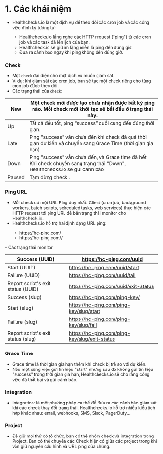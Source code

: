 # 1. Các khái niệm
- Healthchecks.io là một dịch vụ để theo dõi các cron job và các công việc định kỳ tương tự:
<ul>
  <ul>
    <li> Healthchecks.io lắng nghe các HTTP request ("ping") từ các cron job và các task đã lên lịch của bạn.
    <li> Healthcheck.io sẽ giữ im lặng miễn là ping đến đúng giờ.
    <li> Đưa ra cảnh báo ngay khi ping không đến đúng giờ.
  </ul>
  </ul>
 
### Check
- Một `check` đại diện cho một dịch vụ muốn giám sát.
- Ví dụ: khi giám sát các cron job, bạn sẽ tạo một check riêng cho từng cron job được theo dõi.
- Các trạng thái của `check`:


| New | Một check mới được tạo chưa nhận được bất kỳ ping nào. Mỗi check mới khởi tạo sẽ bắt đầu ở trạng thái này. |
| -- | -- |
| Up | Tất cả đều tốt, ping “success” cuối cùng đến đúng thời gian. |
| Late | Ping "success" vẫn chưa đến khi check đã quá thời gian dự kiến và chuyển sang Grace Time (thời gian gia hạn) |
| Down | Ping "success" vẫn chưa đến, và Grace time đã hết. Khi check chuyển sang trạng thái "Down", Healthchecks.io sẽ gửi cảnh báo  |
| Paused | Tạm dừng check . |

### Ping URL
- Mỗi check có một URL Ping duy nhất. Client (cron job, background workers, batch scripts, scheduled tasks, web services) thực hiện các  HTTP request tới ping URL để bắn trạng thái monitor cho Healthcheck.io.
- Healthchecks.io hỗ trợ hai định dạng URL ping:
<ul>
  <ul>
    <li> https://hc-ping.com/<uuid>
    <li> https://hc-ping.com/<project-ping-key>/<name-slug>
      </ul>
      </ul>
- Các trạng thái monitor
      
| Success (UUID) |	https://hc-ping.com/uuid |
| -- | -- |
| Start (UUID)	| https://hc-ping.com/uuid/start |
| Failure (UUID) |	https://hc-ping.com/uuid/fail |
| Report script's exit status (UUID) | https://hc-ping.com/uuid/exit-status |
| Success (slug)	| https://hc-ping.com/ping-key/<slug> |
| Start (slug)	| https://hc-ping.com/ping-key/slug/start |
| Failure (slug)	| https://hc-ping.com/ping-key/slug/fail |
| Report script's exit status (slug) |	https://hc-ping.com/ping-key/slug/exit-status |

### Grace Time
- Grace time là thời gian gia hạn thêm khi check bị trễ so với dự kiến. 
- Nếu một công việc gửi tín hiệu "start" nhưng sau đó không gửi tín hiệu "success" trong thời gian gia hạn, Healthchecks.io sẽ cho rằng công việc đã thất bại và gửi cảnh báo.  
    
### Integration
- Integration: là một phương pháp cụ thể để đưa ra các cảnh báo giám sát khi các check thay đổi trạng thái. Healthchecks.io hỗ trợ nhiều kiểu tích hợp khác nhau: email, webhooks, SMS, Slack, PagerDuty...
      
###  Project
      
- Để giữ mọi thứ có tổ chức, bạn có thể nhóm check và integration trong Project. Bạn có thể chuyển các Check hiện có giữa các project trong khi vẫn giữ nguyên cấu hình và URL ping của chúng.
